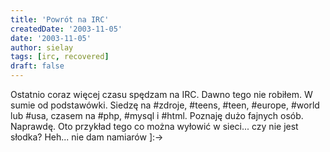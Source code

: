 ```yaml
---
title: 'Powrót na IRC'
createdDate: '2003-11-05'
date: '2003-11-05'
author: sielay
tags: [irc, recovered]
draft: false
---
```


Ostatnio coraz więcej czasu spędzam na IRC. Dawno tego nie robiłem. W sumie od podstawówki. Siedzę na #zdroje, #teens, #teen, #europe, #world lub #usa, czasem na #php, #mysql i #html. Poznaję dużo fajnych osób. Naprawdę. Oto przykład tego co można wyłowić w sieci... czy nie jest słodka? Heh... nie dam namiarów ]:->

